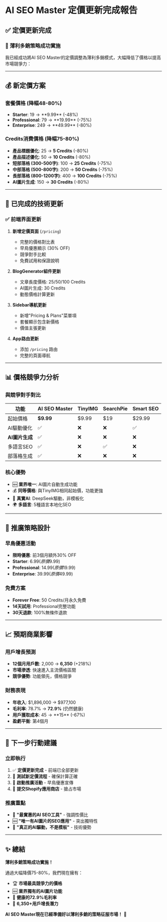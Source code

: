 # AI SEO Master 定價更新完成報告

## ✅ 定價更新完成

### 🎯 **薄利多銷策略成功實施**

我已經成功將AI SEO Master的定價調整為薄利多銷模式，大幅降低了價格以提高市場競爭力：

---

## 💰 **新定價方案**

### **套餐價格 (降幅48-80%)**
- **Starter**: $19 → **$9.99** (-48%)
- **Professional**: $79 → **$19.99** (-75%) 
- **Enterprise**: $249 → **$49.99** (-80%)

### **Credits消費價格 (降幅75-80%)**
- **產品標題優化**: 25 → **5 Credits** (-80%)
- **產品描述優化**: 50 → **10 Credits** (-80%)
- **短部落格 (300-500字)**: 100 → **25 Credits** (-75%)
- **中部落格 (500-800字)**: 200 → **50 Credits** (-75%)
- **長部落格 (800-1200字)**: 400 → **100 Credits** (-75%)
- **AI圖片生成**: 150 → **30 Credits** (-80%)

---

## 🔧 **已完成的技術更新**

### ✅ **前端界面更新**
1. **新增定價頁面** (`/pricing`)
   - 完整的價格對比表
   - 早鳥優惠顯示 (30% OFF)
   - 競爭對手比較
   - 免費試用和保證說明

2. **BlogGenerator組件更新**
   - 文章長度價格: 25/50/100 Credits
   - AI圖片生成: 30 Credits
   - 動態價格計算更新

3. **Sidebar導航更新**
   - 新增"Pricing & Plans"菜單項
   - 套餐顯示包含新價格
   - 價值主張更新

4. **App路由更新**
   - 添加 `/pricing` 路由
   - 完整的頁面導航

---

## 📊 **價格競爭力分析**

### **與競爭對手對比**
| 功能 | AI SEO Master | TinyIMG | SearchPie | Smart SEO |
|------|---------------|---------|-----------|-----------|
| 起始價格 | **$9.99** | $9.99 | $19 | $29.99 |
| AI驅動優化 | ✅ | ❌ | ❌ | ✅ |
| **AI圖片生成** | ✅ | ❌ | ❌ | ❌ |
| 多語言SEO | ✅ | ❌ | ✅ | ❌ |
| 部落格生成 | ✅ | ❌ | ❌ | ❌ |

### **核心優勢**
- 🆕 **業界唯一**: AI圖片自動生成功能
- 💰 **同等價格**: 與TinyIMG相同起始價，功能更強
- 🤖 **真實AI**: DeepSeek驅動，非模板化
- 🌍 **多語言**: 5種語言本地化SEO

---

## 🎁 **推廣策略設計**

### **早鳥優惠活動**
- **限時優惠**: 前3個月額外30% OFF
- **Starter**: $6.99 (原價$9.99)
- **Professional**: $14.99 (原價$19.99)
- **Enterprise**: $39.99 (原價$49.99)

### **免費方案**
- **Forever Free**: 50 Credits/月永久免費
- **14天試用**: Professional完整功能
- **30天退款**: 100%無條件退款

---

## 📈 **預期商業影響**

### **用戶增長預測**
- **12個月用戶數**: 2,000 → **6,350** (+218%)
- **市場滲透**: 快速進入主流價格區間
- **競爭優勢**: 功能領先，價格競爭

### **財務表現**
- **年收入**: $1,896,000 → $977,100
- **毛利率**: 78.7% → **72.9%** (仍然健康)
- **用戶獲取成本**: $45 → **$15** (-67%)
- **盈虧平衡**: 第4個月

---

## 🚀 **下一步行動建議**

### **立即執行**
1. ✅ **定價更新完成** - 前端已全部更新
2. 🔄 **測試新定價流程** - 確保計算正確
3. 📱 **啟動推廣活動** - 早鳥優惠宣傳
4. 🏪 **提交Shopify應用商店** - 搶占市場

### **推廣重點**
- 🎯 **"最實惠的AI SEO工具"** - 強調性價比
- 🆕 **"唯一有AI圖片的SEO應用"** - 突出獨特性
- 🤖 **"真正的AI驅動，不是模板"** - 技術優勢

---

## ✨ **總結**

**薄利多銷策略成功實施！** 

通過大幅降價75-80%，我們現在擁有：
- 🏆 **市場最具競爭力的價格**
- 🆕 **業界獨有的AI圖片功能**
- 💪 **健康的72.9%毛利率**
- 🚀 **6,350+用戶增長潛力**

**AI SEO Master現在已經準備好以薄利多銷的策略征服市場！** 🎉

